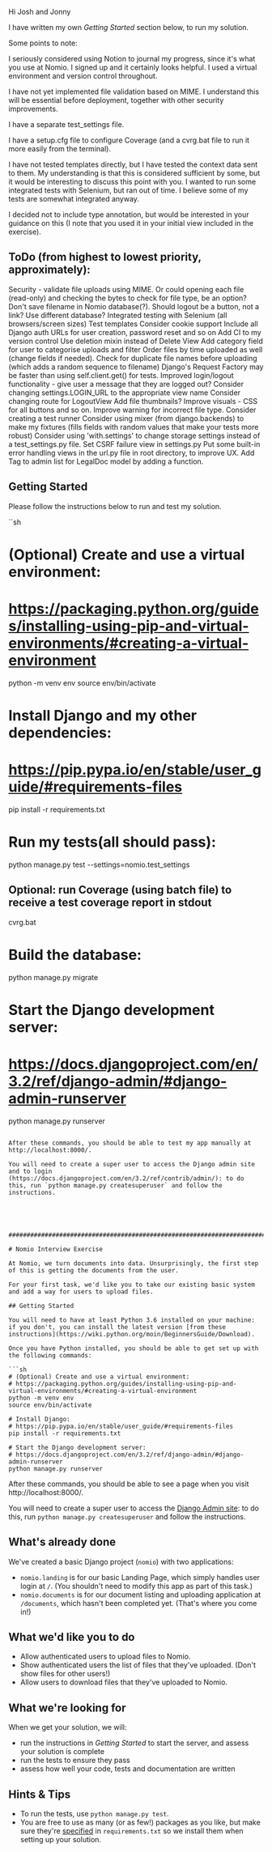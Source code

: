 Hi Josh and Jonny

I have written my own _Getting Started_ section below, to run my solution. 

Some points to note:

I seriously considered using Notion to journal my progress, since it's what you use at Nomio. I signed up and it certainly looks helpful. I used a virtual environment and version control throughout. 

I have not yet implemented file validation based on MIME. I understand this will be essential before deployment, together with other security improvements.

I have a separate test_settings file. 

I have a setup.cfg file to configure Coverage (and a cvrg.bat file to run it more easily from the terminal). 

I have not tested templates directly, but I have tested the context data sent to them. My understanding is that this is considered sufficient by some, but it would be interesting to discuss this point with you. I wanted to run some integrated tests with Selenium, but ran out of time. I believe some of my tests are somewhat integrated anyway. 

I decided not to include type annotation, but would be interested in your guidance on this (I note that you used it in your initial view included in the exercise). 

## ToDo (from highest to lowest priority, approximately):

Security - validate file uploads using MIME. Or could opening each file (read-only) and checking the bytes to check for file type, be an option? 
Don't save filename in Nomio database(?).
Should logout be a button, not a link?
Use different database?
Integrated testing with Selenium (all browsers/screen sizes)
Test templates
Consider cookie support
Include all Django auth URLs for user creation, password reset and so on
Add CI to my version control
Use deletion mixin instead of Delete View
Add category field for user to categorise uploads and filter
Order files by time uploaded as well (change fields if needed).
Check for duplicate file names before uploading (which adds a random sequence to filename)
Django's Request Factory may be faster than using self.client.get() for tests. 
Improved login/logout functionality - give user a message that they are logged out?
Consider changing settings.LOGIN_URL to the appropriate view name
Consider changing route for LogoutView
Add file thumbnails?
Improve visuals - CSS for all buttons and so on. Improve warning for incorrect file type. 
Consider creating a test runner
Consider using mixer (from django.backends) to make my fixtures (fills fields with random values that make your tests more robust)
Consider using 'with.settings' to change storage settings instead of a test_settings.py file. 
Set CSRF failure view in settings.py
Put some built-in error handling views in the url.py file in root directory, to improve UX. 
Add Tag to admin list for LegalDoc model by adding a function. 

## Getting Started

Please follow the instructions below to run and test my solution. 

``sh
# (Optional) Create and use a virtual environment:
# https://packaging.python.org/guides/installing-using-pip-and-virtual-environments/#creating-a-virtual-environment
python -m venv env
source env/bin/activate

# Install Django and my other dependencies:
# https://pip.pypa.io/en/stable/user_guide/#requirements-files
pip install -r requirements.txt

# Run my tests(all should pass):
python manage.py test --settings=nomio.test_settings

## Optional: run Coverage (using batch file) to receive a test coverage report in stdout
cvrg.bat

# Build the database:
python manage.py migrate

# Start the Django development server:
# https://docs.djangoproject.com/en/3.2/ref/django-admin/#django-admin-runserver
python manage.py runserver
```

After these commands, you should be able to test my app manually at http://localhost:8000/.

You will need to create a super user to access the Django admin site and to login (https://docs.djangoproject.com/en/3.2/ref/contrib/admin/): to do this, run `python manage.py createsuperuser` and follow the instructions.





######################################################################################################################################

# Nomio Interview Exercise

At Nomio, we turn documents into data. Unsurprisingly, the first step of this is getting the documents from the user.

For your first task, we'd like you to take our existing basic system and add a way for users to upload files.

## Getting Started

You will need to have at least Python 3.6 installed on your machine: if you don't, you can install the latest version [from these instructions](https://wiki.python.org/moin/BeginnersGuide/Download).

Once you have Python installed, you should be able to get set up with the following commands:

```sh
# (Optional) Create and use a virtual environment:
# https://packaging.python.org/guides/installing-using-pip-and-virtual-environments/#creating-a-virtual-environment
python -m venv env
source env/bin/activate

# Install Django:
# https://pip.pypa.io/en/stable/user_guide/#requirements-files
pip install -r requirements.txt

# Start the Django development server:
# https://docs.djangoproject.com/en/3.2/ref/django-admin/#django-admin-runserver
python manage.py runserver
```

After these commands, you should be able to see a page when you visit http://localhost:8000/.

You will need to create a super user to access the [Django Admin site](https://docs.djangoproject.com/en/3.2/ref/contrib/admin/): to do this, run `python manage.py createsuperuser` and follow the instructions.

## What's already done

We've created a basic Django project (`nomio`) with two applications:

- `nomio.landing` is for our basic Landing Page, which simply handles user login at `/`. (You shouldn't need to modify this app as part of this task.)
- `nomio.documents` is for our document listing and uploading application at `/documents`, which hasn't been completed yet. (That's where you come in!)

## What we'd like you to do

- Allow authenticated users to upload files to Nomio.
- Show authenticated users the list of files that they've uploaded. (Don't show files for other users!)
- Allow users to download files that they've uploaded to Nomio.

## What we're looking for

When we get your solution, we will:

- run the instructions in _Getting Started_ to start the server, and assess your solution is complete
- run the tests to ensure they pass
- assess how well your code, tests and documentation are written

## Hints & Tips

- To run the tests, use `python manage.py test`.
- You are free to use as many (or as few!) packages as you like, but make sure they're [specified](https://pip.pypa.io/en/stable/user_guide/#requirements-files) in `requirements.txt` so we install them when setting up your solution.
